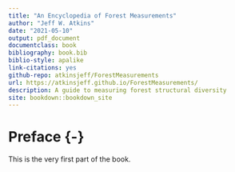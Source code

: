 ```yaml
--- 
title: "An Encyclopedia of Forest Measurements"
author: "Jeff W. Atkins"
date: "2021-05-10"
output: pdf_document
documentclass: book
bibliography: book.bib
biblio-style: apalike
link-citations: yes
github-repo: atkinsjeff/ForestMeasurements
url: https://atkinsjeff.github.io/ForestMeasurements/
description: A guide to measuring forest structural diversity
site: bookdown::bookdown_site
---
```


# Preface {-}

This is the very first part of the book.
